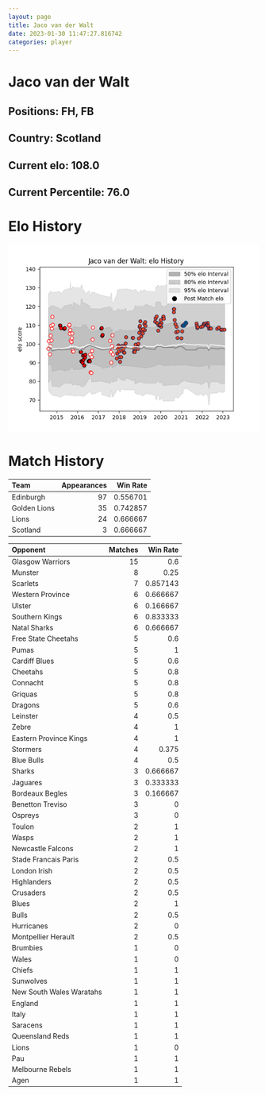 ```yaml
---  
layout: page  
title: Jaco van der Walt  
date: 2023-01-30 11:47:27.816742  
categories: player  
---
```

# Jaco van der Walt

## Positions: FH, FB

## Country: Scotland

## Current elo: 108.0

## Current Percentile: 76.0

# Elo History


![elo history](history_JacovanderWalt.png)
# Match History


| Team         |   Appearances |   Win Rate |
|:-------------|--------------:|-----------:|
| Edinburgh    |            97 |   0.556701 |
| Golden Lions |            35 |   0.742857 |
| Lions        |            24 |   0.666667 |
| Scotland     |             3 |   0.666667 |

| Opponent                 |   Matches |   Win Rate |
|:-------------------------|----------:|-----------:|
| Glasgow Warriors         |        15 |   0.6      |
| Munster                  |         8 |   0.25     |
| Scarlets                 |         7 |   0.857143 |
| Western Province         |         6 |   0.666667 |
| Ulster                   |         6 |   0.166667 |
| Southern Kings           |         6 |   0.833333 |
| Natal Sharks             |         6 |   0.666667 |
| Free State Cheetahs      |         5 |   0.6      |
| Pumas                    |         5 |   1        |
| Cardiff Blues            |         5 |   0.6      |
| Cheetahs                 |         5 |   0.8      |
| Connacht                 |         5 |   0.8      |
| Griquas                  |         5 |   0.8      |
| Dragons                  |         5 |   0.6      |
| Leinster                 |         4 |   0.5      |
| Zebre                    |         4 |   1        |
| Eastern Province Kings   |         4 |   1        |
| Stormers                 |         4 |   0.375    |
| Blue Bulls               |         4 |   0.5      |
| Sharks                   |         3 |   0.666667 |
| Jaguares                 |         3 |   0.333333 |
| Bordeaux Begles          |         3 |   0.166667 |
| Benetton Treviso         |         3 |   0        |
| Ospreys                  |         3 |   0        |
| Toulon                   |         2 |   1        |
| Wasps                    |         2 |   1        |
| Newcastle Falcons        |         2 |   1        |
| Stade Francais Paris     |         2 |   0.5      |
| London Irish             |         2 |   0.5      |
| Highlanders              |         2 |   0.5      |
| Crusaders                |         2 |   0.5      |
| Blues                    |         2 |   1        |
| Bulls                    |         2 |   0.5      |
| Hurricanes               |         2 |   0        |
| Montpellier Herault      |         2 |   0.5      |
| Brumbies                 |         1 |   0        |
| Wales                    |         1 |   0        |
| Chiefs                   |         1 |   1        |
| Sunwolves                |         1 |   1        |
| New South Wales Waratahs |         1 |   1        |
| England                  |         1 |   1        |
| Italy                    |         1 |   1        |
| Saracens                 |         1 |   1        |
| Queensland Reds          |         1 |   1        |
| Lions                    |         1 |   0        |
| Pau                      |         1 |   1        |
| Melbourne Rebels         |         1 |   1        |
| Agen                     |         1 |   1        |